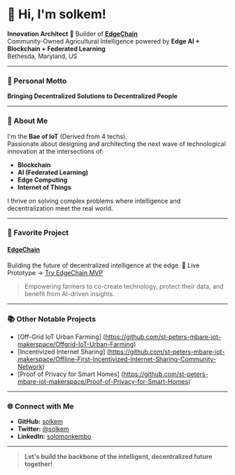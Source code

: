 # 👋 Hi, I'm solkem!

**Innovation Architect** 
🌱 Builder of **[EdgeChain](https://github.com/solkem/edgechain-agricultural-ai)**  
Community-Owned Agricultural Intelligence powered by **Edge AI + Blockchain + Federated Learning**  
Bethesda, Maryland, US

---

### 🚀 Personal Motto
**Bringing Decentralized Solutions to Decentralized People**

---

### 🧠 About Me

I'm the **Bae of IoT** (Derived from 4 techs).  
Passionate about designing and architecting the next wave of technological innovation at the intersections of:

- **Blockchain**
- **AI (Federated Learning)**
- **Edge Computing**
- **Internet of Things**

I thrive on solving complex problems where intelligence and decentralization meet the real world.

---

### 🌟 Favorite Project
#### [EdgeChain](https://github.com/solkem/edgechain-agricultural-ai)
Building the future of decentralized intelligence at the edge.
🚀 Live Prototype → [Try EdgeChain MVP](https://solkem.github.io/edgechain-agricultural-ai/)

> Empowering farmers to co-create technology, protect their data, and benefit from AI-driven insights.

---

### 📚 Other Notable Projects
- [Off-Grid IoT Urban Farming] (https://github.com/st-peters-mbare-iot-makerspace/Offgrid-IoT-Urban-Farming)
- [Incentivized Internet Sharing] (https://github.com/st-peters-mbare-iot-makerspace/Offline-First-Incentivized-Internet-Sharing-Community-Network)
- [Proof of Privacy for Smart Homes] (https://github.com/st-peters-mbare-iot-makerspace/Proof-of-Privacy-for-Smart-Homes)

---

### 🌐 Connect with Me

- **GitHub:** [solkem](https://github.com/solkem)
- **Twitter:** [@solkem](https://twitter.com/solkem)
- **LinkedIn:** [solomonkembo](https://www.linkedin.com/in/solomonkembo)

---

> **Let's build the backbone of the intelligent, decentralized future together!**

